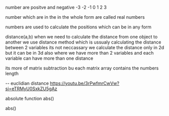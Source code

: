 number are positve and negative 
-3 -2 -1 0 1 2 3 

number which are in the in the whole form are called real numbers 

numbers are used to calculate the positions which can be in any form 

distance(a,b)
when we need to calculate the distance from one object to another we use distance method which is ussualy calculating the distance between 2 variables
its not neccassary we calculate the distance only in 2d but it can be in 3d also where we have more than 2 variables and each variable can have more than one distance

its more of matrix subtraction bu each matrix array contains the numbers length

-- euclidian distance
https://youtu.be/3rPwfmrCwVw?si=eTRMyU0SxkZU5gAz



absolute function
abs() 


abs()